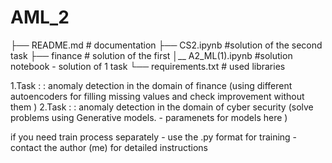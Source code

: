 # AML_2
├── README.md  # documentation 
├── CS2.ipynb #solution of the second task
├── finance  # solution of the first 
│__  A2_ML(1).ipynb #solution notebook - solution of 1 task
└── requirements.txt # used libraries


1.Task : : anomaly detection in the domain of finance (using  different autoencoders for filling missing values and check improvement without them )
2.Task : : anomaly detection in the domain of cyber security (solve problems using Generative models. - paramenets for models here )


if you need train process separately - use the .py format for training - contact the author (me) for detailed instructions
